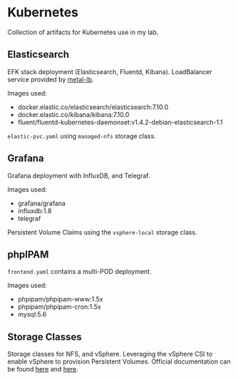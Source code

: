 # Kubernetes
Collection of artifacts for Kubernetes use in my lab.

## Elasticsearch
EFK stack deployment (Elasticsearch, Fluentd, Kibana). LoadBalancer service provided by [metal-lb](https://metallb.universe.tf/). 

Images used:
- docker.elastic.co/elasticsearch/elasticsearch:7.10.0
- docker.elastic.co/kibana/kibana:7.10.0
- fluent/fluentd-kubernetes-daemonset:v1.4.2-debian-elasticsearch-1.1

```elastic-pvc.yaml``` using ```managed-nfs``` storage class.

## Grafana
Grafana deployment with InfluxDB, and Telegraf. 

Images used:
- grafana/grafana
- influxdb:1.8
- telegraf

Persistent Volume Claims using the ```vsphere-local``` storage class. 

## phpIPAM
```frontend.yaml``` contains a multi-POD deployment.

Images used:
- phpipam/phpipam-www:1.5x
- phpipam/phpipam-cron:1.5x
- mysql:5.6

## Storage Classes
Storage classes for NFS, and vSphere. Leveraging the vSphere CSI to enable vSphere to provision Persistent Volumes. Official documentation can be found [here](https://github.com/kubernetes-sigs/vsphere-csi-driver) and [here](https://cloud-provider-vsphere.sigs.k8s.io/tutorials/enabling-vsphere-csi-on-an-existing-cluster.html).
